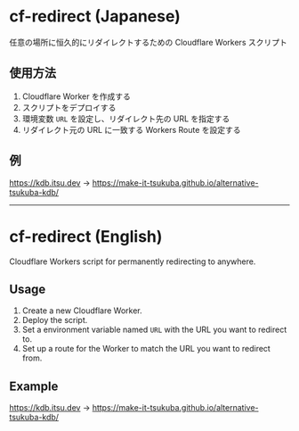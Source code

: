 # cf-redirect (Japanese)
任意の場所に恒久的にリダイレクトするための Cloudflare Workers スクリプト

## 使用方法
1. Cloudflare Worker を作成する
2. スクリプトをデプロイする
3. 環境変数 `URL` を設定し、リダイレクト先の URL を指定する
4. リダイレクト元の URL に一致する Workers Route を設定する

## 例
https://kdb.itsu.dev -> https://make-it-tsukuba.github.io/alternative-tsukuba-kdb/

---

# cf-redirect (English)
Cloudflare Workers script for permanently redirecting to anywhere.

## Usage
1. Create a new Cloudflare Worker.
2. Deploy the script.
3. Set a environment variable named `URL` with the URL you want to redirect to.
4. Set up a route for the Worker to match the URL you want to redirect from.

## Example
https://kdb.itsu.dev -> https://make-it-tsukuba.github.io/alternative-tsukuba-kdb/

